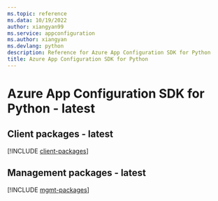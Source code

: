```yaml
---
ms.topic: reference
ms.data: 10/19/2022
author: xiangyan99
ms.service: appconfiguration
ms.author: xiangyan
ms.devlang: python
description: Reference for Azure App Configuration SDK for Python
title: Azure App Configuration SDK for Python
---
```

# Azure App Configuration SDK for Python - latest

## Client packages - latest
[!INCLUDE [client-packages](app-configuration-client-index.md)]
## Management packages - latest
[!INCLUDE [mgmt-packages](app-configuration-mgmt-index.md)]